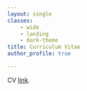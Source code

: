 ```yaml
---
layout: single
classes:
    - wide
    - landing
    - dark-theme
title: Curriculum Vitae
author_profile: true

---
```

<html>
  <body>
    <p>CV <a href="/assets/CV_Rohit.pdf">link</a>.</p>
  </body>
</html>
